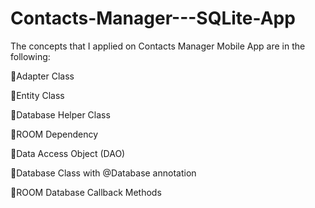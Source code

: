 # Contacts-Manager---SQLite-App

The concepts that I applied on Contacts Manager Mobile App are in the following:

📌Adapter Class 





📌Entity Class





📌Database Helper Class





📌ROOM Dependency





📌Data Access Object (DAO)





📌Database Class with @Database annotation





📌ROOM Database Callback Methods



